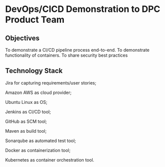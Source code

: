 # DevOps/CICD Demonstration to DPC Product Team 

## Objectives
To demonstrate a CI/CD pipeline process end-to-end.
To demonstrate functionality of containers.
To share security best practices

## Technology Stack

Jira for capturing requirements/user stories;

Amazon AWS as cloud provider;

Ubuntu Linux as OS;

Jenkins as CI/CD tool;

GitHub as SCM tool;

Maven as build tool;

Sonarqube as automated test tool;

Docker as containerization tool;

Kubernetes as container orchestration tool.

